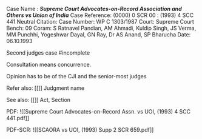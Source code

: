 Case Name : ***Supreme Court Advocates-on-Record Association and Others vs Union of India***
Case Reference: (0000) 0 SCR 00 :  (1993) 4 SCC 441
Neutral Citation:
Case Number: WP C 1303/1987
Court: Supreme Court
Bench: 09
Coram: S Ratnavel Pandian, AM Ahmadi, Kuldip Singh, JS Verma, MM Punchhi, Yogeshwar Dayal, GN Ray, Dr AS Anand, SP Bharucha
Date: 06.10.1993

Second judges case #incomplete 

Consultation means concurrence.

Opinion has to be of the CJI and the senior-most judges

Refer also:
[[]]
Judgment name

See also:
[[]] 
Act, Section

PDF:
![[Supreme Court Advocates-on-Record Assn. vs UOI, (1993) 4 SCC 441.pdf]]

PDF-SCR: 
![[SCAORA vs UOI, (1993) Supp 2 SCR 659.pdf]]